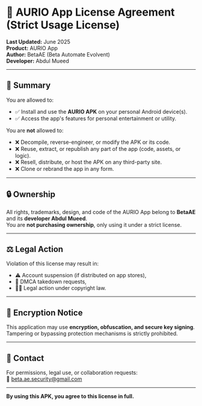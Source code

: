 # 📜 AURIO App License Agreement (Strict Usage License)

**Last Updated:** June 2025  
**Product:** AURIO App  
**Author:** BetaAE (Beta Automate Evolvent)  
**Developer:** Abdul Mueed

---

## 📌 Summary

You are allowed to:
- ✅ Install and use the **AURIO APK** on your personal Android device(s).
- ✅ Access the app's features for personal entertainment or utility.

You are **not** allowed to:
- ❌ Decompile, reverse-engineer, or modify the APK or its code.
- ❌ Reuse, extract, or republish any part of the app (code, assets, or logic).
- ❌ Resell, distribute, or host the APK on any third-party site.
- ❌ Clone or rebrand the app in any form.

---

## 🔒 Ownership

All rights, trademarks, design, and code of the AURIO App belong to **BetaAE** and its **developer Abdul Mueed**.  
You are **not purchasing ownership**, only using it under a strict license.

---

## ⚖️ Legal Action

Violation of this license may result in:
- ⚠️ Account suspension (if distributed on app stores),
- 🚫 DMCA takedown requests,
- 🧑‍⚖️ Legal action under copyright law.

---

## 🔐 Encryption Notice

This application may use **encryption, obfuscation, and secure key signing**.  
Tampering or bypassing protection mechanisms is strictly prohibited.

---

## 📩 Contact

For permissions, legal use, or collaboration requests:  
📧 beta.ae.security@gmail.com

---

**By using this APK, you agree to this license in full.**
